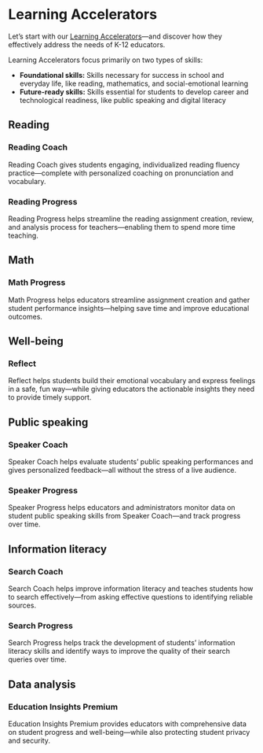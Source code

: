 # Learning Accelerators

Let’s start with our [Learning Accelerators](https://www.microsoft.com/education/learning-tools/learning-accelerators)—and discover how they effectively address the needs of K-12 educators.

Learning Accelerators focus primarily on two types of skills:

- **Foundational skills:** Skills necessary for success in school and everyday life, like reading, mathematics, and social-emotional learning
- **Future-ready skills:** Skills essential for students to develop career and technological readiness, like public speaking and digital literacy

## Reading

### Reading Coach 

Reading Coach gives students engaging, individualized reading fluency practice—complete with personalized coaching on pronunciation and vocabulary.

### Reading Progress

Reading Progress helps streamline the reading assignment creation, review, and analysis process for teachers—enabling them to spend more time teaching.

## Math

### Math Progress

Math Progress helps educators streamline assignment creation and gather student performance insights—helping save time and improve educational outcomes.

## Well-being

### Reflect

Reflect helps students build their emotional vocabulary and express feelings in a safe, fun way—while giving educators the actionable insights they need to provide timely support.

## Public speaking

### Speaker Coach

Speaker Coach helps evaluate students’ public speaking performances and gives personalized feedback—all without the stress of a live audience.

### Speaker Progress

Speaker Progress helps educators and administrators monitor data on student public speaking skills from Speaker Coach—and track progress over time.

## Information literacy

### Search Coach

Search Coach helps improve information literacy and teaches students how to search effectively—from asking effective questions to identifying reliable sources.

### Search Progress

Search Progress helps track the development of students’ information literacy skills and identify ways to improve the quality of their search queries over time.

## Data analysis

### Education Insights Premium

Education Insights Premium provides educators with comprehensive data on student progress and well-being—while also protecting student privacy and security.